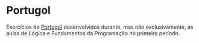 # Portugol

Exercícios de [Portugol](http://lite.acad.univali.br/portugol/) desenvolvidos durante, mas não exclusivamente, as aulas de
Lógica e Fundamentos da Programação no primeiro período.
